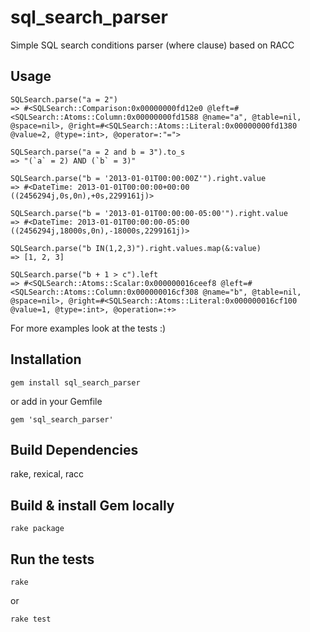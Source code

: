 sql_search_parser
=================

Simple SQL search conditions parser (where clause) based on RACC

Usage
-----
    SQLSearch.parse("a = 2")
    => #<SQLSearch::Comparison:0x00000000fd12e0 @left=#<SQLSearch::Atoms::Column:0x00000000fd1588 @name="a", @table=nil, @space=nil>, @right=#<SQLSearch::Atoms::Literal:0x00000000fd1380 @value=2, @type=:int>, @operator=:"=">

    SQLSearch.parse("a = 2 and b = 3").to_s
    => "(`a` = 2) AND (`b` = 3)"

    SQLSearch.parse("b = '2013-01-01T00:00:00Z'").right.value
    => #<DateTime: 2013-01-01T00:00:00+00:00 ((2456294j,0s,0n),+0s,2299161j)>

    SQLSearch.parse("b = '2013-01-01T00:00:00-05:00'").right.value
    => #<DateTime: 2013-01-01T00:00:00-05:00 ((2456294j,18000s,0n),-18000s,2299161j)>

    SQLSearch.parse("b IN(1,2,3)").right.values.map(&:value)
    => [1, 2, 3]

    SQLSearch.parse("b + 1 > c").left
    => #<SQLSearch::Atoms::Scalar:0x000000016ceef8 @left=#<SQLSearch::Atoms::Column:0x000000016cf308 @name="b", @table=nil, @space=nil>, @right=#<SQLSearch::Atoms::Literal:0x000000016cf100 @value=1, @type=:int>, @operation=:+>

For more examples look at the tests :)

Installation
------------
    gem install sql_search_parser

or add in your Gemfile

    gem 'sql_search_parser'

Build Dependencies
------------------
rake, rexical, racc

Build & install Gem locally
-----
    rake package

Run the tests
-----
    rake

or

    rake test

